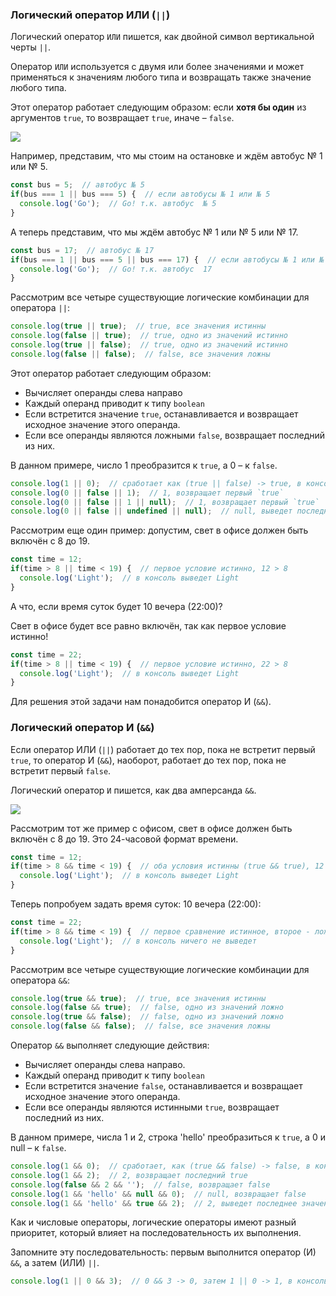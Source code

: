 ### Логический оператор ИЛИ (`||`)

Логический оператор `ИЛИ` пишется, как двойной символ вертикальной черты `||`.

Оператор `ИЛИ` используется с двумя или более значениями и может применяться к значениям любого типа и возвращать также значение любого типа.

Этот оператор работает следующим образом: если **хотя бы один** из аргументов `true`, то возвращает `true`, иначе – `false`.

![](https://course-qa-basics.s3.us-west-1.amazonaws.com/a-and-b.png)

Например, представим, что мы стоим на остановке и ждём автобус № 1 или № 5.

```javascript
const bus = 5;  // автобус № 5
if(bus === 1 || bus === 5) {  // если автобусы № 1 или № 5
  console.log('Go');  // Go! т.к. автобус  № 5   
}
```

А теперь представим, что мы ждём автобус № 1 или № 5 или № 17.

```javascript
const bus = 17;  // автобус № 17
if(bus === 1 || bus === 5 || bus === 17) {  // если автобусы № 1 или № 5 или № 17
  console.log('Go');  // Go! т.к. автобус  17
}
```

Рассмотрим все четыре существующие логические комбинации для оператора `||`:

```javascript
console.log(true || true);  // true, все значения истинны
console.log(false || true);  // true, одно из значений истинно
console.log(true || false);  // true, одно из значений истинно
console.log(false || false);  // false, все значения ложны
```

Этот оператор работает следующим образом:

* Вычисляет операнды слева направо
* Каждый операнд приводит к типу `boolean`
* Если встретится значение `true`, останавливается и возвращает исходное значение этого операнда.
* Если все операнды являются ложными `false`, возвращает последний из них.

В данном примере, число 1 преобразится к `true`, а 0 – к `false`.

```javascript
console.log(1 || 0);  // сработает как (true || false) -> true, в консоль выведет 1
console.log(0 || false || 1);  // 1, возвращает первый `true`
console.log(0 || false || 1 || null);  // 1, возвращает первый `true`
console.log(0 || false || undefined || null);  // null, выведет последнее значение, так как все аргументы `false`
```

Рассмотрим еще один пример: допустим, свет в офисе должен быть включён с 8 до 19.

```javascript
const time = 12;
if(time > 8 || time < 19) {  // первое условие истинно, 12 > 8
  console.log('Light');  // в консоль выведет Light
}
```

А что, если время суток будет 10 вечера (22:00)?

Свет в офисе будет все равно включён, так как первое условие истинно!

```javascript
const time = 22;
if(time > 8 || time < 19) {  // первое условие истинно, 22 > 8
  console.log('Light');  // в консоль выведет Light
}
```

Для решения этой задачи нам понадобится оператор И (`&&`).

### Логический оператор И (`&&`)

Если оператор ИЛИ (`||`) работает до тех пор, пока не встретит первый `true`, то оператор И (`&&`), наоборот, работает до тех пор, пока не встретит первый `false`.

Логический оператор `И` пишется, как два амперсанда `&&`.

![](https://course-qa-basics.s3.us-west-1.amazonaws.com/gemini-signs.png)

Рассмотрим тот же пример с офисом, свет в офисе должен быть включён с 8 до 19. Это 24-часовой формат времени.

```javascript
const time = 12;
if(time > 8 && time < 19) {  // оба условия истинны (true && true), 12 > 8 И 12 < 19
  console.log('Light');  // в консоль выведет Light
}
```

Теперь попробуем задать время суток: 10 вечера (22:00):

```javascript
const time = 22;
if(time > 8 && time < 19) {  // первое сравнение истинное, второе - ложное (true && false), 22 > 8 И 22 < 19
  console.log('Light');  // в консоль ничего не выведет
}
```

Рассмотрим все четыре существующие логические комбинации для оператора `&&`:

```javascript
console.log(true && true);  // true, все значения истинны
console.log(false && true);  // false, одно из значений ложно
console.log(true && false);  // false, одно из значений ложно
console.log(false && false);  // false, все значения ложны
```

Оператор `&&` выполняет следующие действия:

* Вычисляет операнды слева направо.
* Каждый операнд приводит к типу `boolean`
* Если встретится значение `false`, останавливается и возвращает исходное значение этого операнда.
* Если все операнды являются истинными `true`, возвращает последний из них.

В данном примере, числа 1 и 2, строка 'hello' преобразиться к `true`, а 0 и null – к `false`.

```javascript
console.log(1 && 0);  // сработает, как (true && false) -> false, в консоль выведет 0
console.log(1 && 2);  // 2, возвращает последний true
console.log(false && 2 && '');  // false, возвращает false
console.log(1 && 'hello' && null && 0);  // null, возвращает false
console.log(1 && 'hello' && true && 2);  // 2, выведет последнее значение, так как все аргументы - true
```

Как и числовые операторы, логические операторы имеют разный приоритет, который влияет на последовательность их выполнения.

Запомните эту последовательность: первым выполнится оператор (И) `&&`, а затем (ИЛИ) `||`.

```javascript
console.log(1 || 0 && 3);  // 0 && 3 -> 0, затем 1 || 0 -> 1, в консоль выведет 1
```
